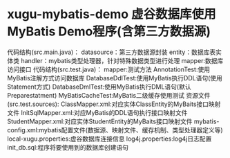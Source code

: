 # xugu-mybatis-demo 虚谷数据库使用MyBatis Demo程序(含第三方数据源)

代码结构(src.main.java)：
datasource：第三方数据源封装
entity：数据库表实体类
handler：mybatis类型处理器，针对特殊数据类型进行处理
mapper:数据库访问接口
代码结构(src.test.java)：
mapper:测试方法
AnnotationTest:使用MyBatis注解方式访问数据库
DatabaseDdlTest:使用MyBatis执行DDL语句(使用Statement方式)
DatabaseDmlTest:使用MyBatis执行DML语句(默认Preparestatment)
MyBatisCacheTest:MyBatis二级缓存使用测试
资源文件(src.test.sources):
ClassMapper.xml:对应实体ClassEntity的MyBaits接口映射文件
InitSqlMapper.xml:对应MyBatis的DDL语句执行接口映射文件
StudentMapper.xml:对应实体StudentEntity的MyBaits接口映射文件
mybatis-config.xml:mybatis配置文件(数据源、映射文件、缓存机制、类型处理器定义等)
local-xugu.properties:虚谷数据库连接信息
log4j.properties:log4j日志配置
init_db.sql:程序将要使用到的数据库创建语句
